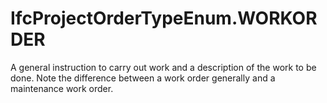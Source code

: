IfcProjectOrderTypeEnum.WORKORDER
=================================
A general instruction to carry out work and a description of the work to be
done. Note the difference between a work order generally and a maintenance
work order.



